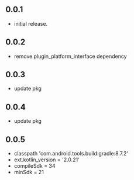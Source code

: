 ## 0.0.1

* initial release.

## 0.0.2

* remove plugin_platform_interface dependency

## 0.0.3

* update pkg

## 0.0.4

* update pkg

## 0.0.5

* classpath 'com.android.tools.build:gradle:8.7.2'
* ext.kotlin_version = '2.0.21'
* compileSdk = 34
* minSdk = 21